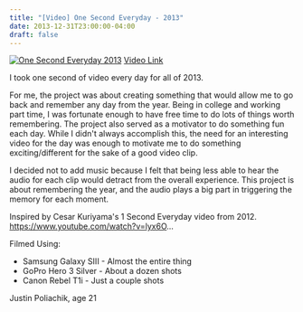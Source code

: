 ```yaml
---
title: "[Video] One Second Everyday - 2013"
date: 2013-12-31T23:00:00-04:00
draft: false
---
```


[![One Second Everyday 2013](http://img.youtube.com/vi/kNItK0RldKU/0.jpg)](http://www.youtube.com/watch?v=kNItK0RldKU)
[Video Link](http://www.youtube.com/watch?v=kNItK0RldKU)

I took one second of video every day for all of 2013.

For me, the project was about creating something that would allow me to go back and remember any day from the year. Being in college and working part time, I was fortunate enough to have free time to do lots of things worth remembering.
The project also served as a motivator to do something fun each day. While I didn't always accomplish this, the need for an interesting video for the day was enough to motivate me to do something exciting/different for the sake of a good video clip.

I decided not to add music because I felt that being less able to hear the audio for each clip would detract from the overall experience. This project is about remembering the year, and the audio plays a big part in triggering the memory for each moment.

Inspired by Cesar Kuriyama's 1 Second Everyday video from 2012.
https://www.youtube.com/watch?v=lyx6O...

Filmed Using:

- Samsung Galaxy SIII - Almost the entire thing
- GoPro Hero 3 Silver - About a dozen shots
- Canon Rebel T1i - Just a couple shots

Justin Poliachik, age 21
